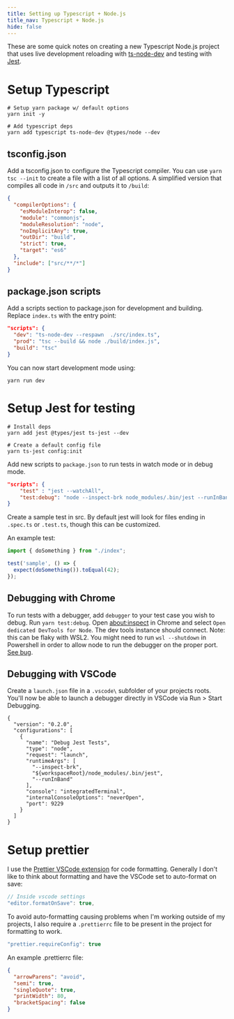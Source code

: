 ```yaml
---
title: Setting up Typescript + Node.js
title_nav: Typescript + Node.js
hide: false
---
```


These are some quick notes on creating a new Typescript Node.js project that uses
live development reloading with [ts-node-dev](https://github.com/whitecolor/ts-node-dev) and testing with [Jest](https://jestjs.io/docs/en/getting-started).

# Setup Typescript
```shell
# Setup yarn package w/ default options
yarn init -y

# Add typescript deps
yarn add typescript ts-node-dev @types/node --dev
```

## tsconfig.json
Add a tsconfig.json to configure the Typescript compiler. You can use `yarn tsc --init` to create a file with a list of all options. A simplified version that compiles all code in `/src` and outputs it to `/build`:

```json
{
  "compilerOptions": {
    "esModuleInterop": false,
    "module": "commonjs",
    "moduleResolution": "node",
    "noImplicitAny": true,
    "outDir": "build",
    "strict": true,
    "target": "es6"
  },
  "include": ["src/**/*"]
}
```

## package.json scripts
Add a scripts section to package.json for development and building. Replace `index.ts` with the entry point:

```json
"scripts": {
  "dev": "ts-node-dev --respawn  ./src/index.ts",
  "prod": "tsc --build && node ./build/index.js",
  "build": "tsc"
}
```

You can now start development mode using:

```shell
yarn run dev
```

# Setup Jest for testing
```shell
# Install deps
yarn add jest @types/jest ts-jest --dev

# Create a default config file
yarn ts-jest config:init
```

Add new scripts to `package.json` to run tests in watch mode or in
debug mode.

```json
"scripts": {
    "test" : "jest --watchAll",
    "test:debug": "node --inspect-brk node_modules/.bin/jest --runInBand"
}
```

Create a sample test in src. By default jest will look for files 
ending in `.spec.ts` or `.test.ts`, though this can be customized.

An example test:

```typescript
import { doSomething } from "./index";

test('sample', () => {
  expect(doSomething()).toEqual(42);
});
```

## Debugging with Chrome
To run tests with a debugger, add `debugger` to your test case you wish
to debug. Run `yarn test:debug`. Open [about:inspect](about:inspect) 
in  Chrome and select `Open dedicated DevTools for Node`. The dev tools
instance should connect. Note: this can be flaky with WSL2. You might need 
to run `wsl --shutdown` in Powershell in order to allow node to run the debugger
on the proper port. [See bug](https://github.com/microsoft/WSL/issues/5298).

## Debugging with VSCode
Create a `launch.json` file in a `.vscode\` subfolder of your projects roots.
You'll now be able to launch a debugger directly in VSCode via Run > Start Debugging.

```
{
  "version": "0.2.0",
  "configurations": [
    {
      "name": "Debug Jest Tests",
      "type": "node",
      "request": "launch",
      "runtimeArgs": [
        "--inspect-brk",
        "${workspaceRoot}/node_modules/.bin/jest",
        "--runInBand"
      ],
      "console": "integratedTerminal",
      "internalConsoleOptions": "neverOpen",
      "port": 9229
    }
  ]
}
```

# Setup prettier
I use the [Prettier VSCode extension](https://github.com/prettier/prettier-vscode) for code
formatting. Generally I don't like to think about formatting and have the VSCode set
to auto-format on save:

```javascript
// Inside vscode settings
"editor.formatOnSave": true,
```

 To avoid auto-formatting causing problems when I'm working outside of my projects, I also
 require a `.prettierrc` file to be present in the project for formatting to work.

```javascript
"prettier.requireConfig": true
```

An example .prettierrc file:

```json
{
  "arrowParens": "avoid",
  "semi": true,
  "singleQuote": true,
  "printWidth": 80,
  "bracketSpacing": false
}
```
